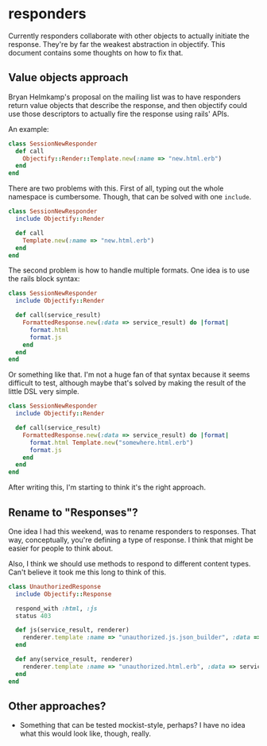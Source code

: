 # responders

Currently responders collaborate with other objects to actually initiate the response. They're by far the weakest abstraction in objectify. This document contains some thoughts on how to fix that.

## Value objects approach

Bryan Helmkamp's proposal on the mailing list was to have responders return value objects that describe the response, and then objectify could use those descriptors to actually fire the response using rails' APIs.

An example:

```ruby
class SessionNewResponder
  def call
    Objectify::Render::Template.new(:name => "new.html.erb")
  end
end
```

There are two problems with this. First of all, typing out the whole namespace is cumbersome. Though, that can be solved with one `include`.

```ruby
class SessionNewResponder
  include Objectify::Render

  def call
    Template.new(:name => "new.html.erb")
  end
end
```

The second problem is how to handle multiple formats. One idea is to use the rails block syntax:

```ruby
class SessionNewResponder
  include Objectify::Render

  def call(service_result)
    FormattedResponse.new(:data => service_result) do |format|
      format.html
      format.js
    end
  end
end
```

Or something like that. I'm not a huge fan of that syntax because it seems difficult to test, although maybe that's solved by making the result of the little DSL very simple.

```ruby
class SessionNewResponder
  include Objectify::Render

  def call(service_result)
    FormattedResponse.new(:data => service_result) do |format|
      format.html Template.new("somewhere.html.erb")
      format.js
    end
  end
end
```

After writing this, I'm starting to think it's the right approach.

## Rename to "Responses"?

One idea I had this weekend, was to rename responders to responses. That way, conceptually, you're defining a type of response. I think that might be easier for people to think about.

Also, I think we should use methods to respond to different content types. Can't believe it took me this long to think of this.

```ruby
class UnauthorizedResponse
  include Objectify::Response

  respond_with :html, :js
  status 403

  def js(service_result, renderer)
    renderer.template :name => "unauthorized.js.json_builder", :data => service_result
  end

  def any(service_result, renderer)
    renderer.template :name => "unauthorized.html.erb", :data => service_result
  end
end
```

## Other approaches?

* Something that can be tested mockist-style, perhaps? I have no idea what this would look like, though, really.
